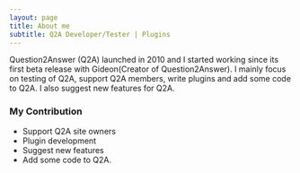 ```yaml
---
layout: page
title: About me
subtitle: Q2A Developer/Tester | Plugins
---
```


Question2Answer (Q2A) launched in 2010 and I started working since its first beta release with Gideon(Creator of Question2Answer). I mainly focus on testing of Q2A, support Q2A members, write plugins and add some code to Q2A. I also suggest new features for Q2A.


### My Contribution 

- Support Q2A site owners
- Plugin development
- Suggest new features
- Add some code to Q2A.

